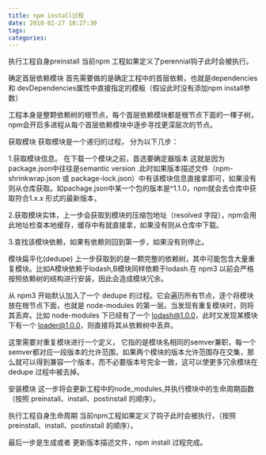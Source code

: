 ```yaml
---
title: npm install过程
date: 2018-02-27 18:27:30
tags:
categories:
---
```


执行工程自身preinstall
当前npm 工程如果定义了perennial钩子此时会被执行。

确定首层依赖模块
首先需要做的是确定工程中的首层依赖，也就是dependencies 和 devDependencies属性中直接指定的模板（假设此时没有添加npm install参数）

工程本身是整颗依赖树的根节点，每个首层依赖模块都是根节点下面的一棵子树，npm会开启多进程从每个首层依赖模块中逐步寻找更深层次的节点。

获取模块
获取模块是一个递归的过程， 分为以下几步：

1.获取模块信息。 在下载一个模块之前，首选要确定器版本 这就是因为package.json中往往是semantic version .此时如果版本描述文件（npm-shrinkwrap.json 或 package-lock.json）中有该模块信息直接拿即可，如果没有则从仓库获取。如pachage.json中某一个包的版本是^1.1.0，npm就会去仓库中获取符合1.x.x 形式的最新版本，

2.获取模块实体，上一步会获取到模块的压缩包地址（resolved 字段），npm会用此地址检查本地缓存，缓存中有就直接拿，如果没有则从仓库中下载。

3.查找该模块依赖，如果有依赖则回到第一步，如果没有则停止。

模块扁平化(dedupe)
上一步获取到的是一颗完整的依赖树，其中可能包含大量重复模块。比如A模块依赖于lodash,B模块同样依赖于lodash.在 npm3 以前会严格按照依赖树的结构进行安装，因此会造成模块冗余。

从 npm3 开始默认加入了一个 dedupe 的过程。它会遍历所有节点，逐个将模块放在根节点下面，也就是 node-modules 的第一层。当发现有重复模块时，则将其丢弃。比如 node-modules 下已经有了一个 lodash@1.0.0，此时又发现某模块下有一个 loader@1.0.0，则直接将其从依赖树中丢弃。

这里需要对重复模块进行一个定义， 它指的是模块名相同的semver兼职，每一个semver都对应一段版本的允许范围，如果两个模块的版本允许范围存在交集，那么就可以得到兼容一个版本，而不必要版本号完全一致，这可以使更多冗余模块在 dedupe 过程中被去掉。

安装模块
这一步将会更新工程中的node_modules,并执行模块中的生命周期函数（按照 preinstall、install、postinstall 的顺序）。

执行工程自身生命周期
当前npm工程如果定义了钩子此时会被执行，（按照 preinstall、install、postinstall 的顺序）。

最后一步是生成或者 更新版本描述文件，npm install 过程完成。